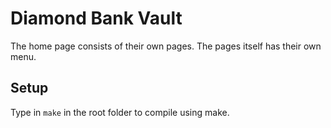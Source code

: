 # Diamond Bank Vault

The home page consists of their own pages. The pages itself has their own menu.

## Setup
Type in `make` in the root folder to compile using make.
